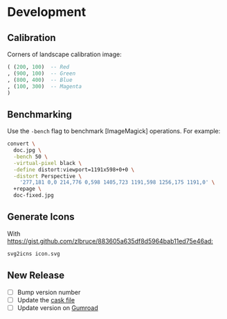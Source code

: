 # Development

## Calibration

Corners of landscape calibration image:

```hs
( (200, 100)  -- Red
, (900, 100)  -- Green
, (800, 400)  -- Blue
, (100, 300)  -- Magenta
)
```

## Benchmarking

Use the `-bench` flag to benchmark [ImageMagick] operations.
For example:

```sh
convert \
  doc.jpg \
  -bench 50 \
  -virtual-pixel black \
  -define distort:viewport=1191x598+0+0 \
  -distort Perspective \
    '277,181 0,0 214,776 0,598 1405,723 1191,598 1256,175 1191,0' \
  +repage \
  doc-fixed.jpg
```


## Generate Icons

With <https://gist.github.com/zlbruce/883605a635df8d5964bab11ed75e46ad:>

```sh
svg2icns icon.svg
```


## New Release

- [ ] Bump version number
- [ ] Update the [cask file]
- [ ] Update version on [Gumroad]

[cask file]: https://github.com/ad-si/homebrew-tap/blob/master/Casks/perspec.rb
[Gumroad]: https://gumroad.com/feram
